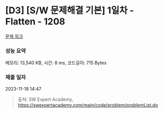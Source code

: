 # [D3] [S/W 문제해결 기본] 1일차 - Flatten - 1208 

[문제 링크](https://swexpertacademy.com/main/code/problem/problemDetail.do?contestProbId=AV139KOaABgCFAYh) 

### 성능 요약

메모리: 13,540 KB, 시간: 8 ms, 코드길이: 715 Bytes

### 제출 일자

2023-11-18 14:47



> 출처: SW Expert Academy, https://swexpertacademy.com/main/code/problem/problemList.do